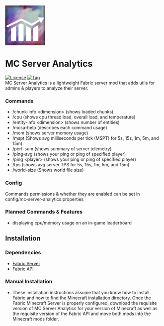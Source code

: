 ![Icon](src/main/resources/assets/mc_server_analytics/icon.png)
# MC Server Analytics
[![License](https://img.shields.io/github/license/danieltebor/mc-server-analytics)]()
[![Tag](https://img.shields.io/github/v/tag/danieltebor/mc-server-analytics)]()<br>
MC Server Analytics is a lightweight Fabric server mod that adds utils for admins & players to analyze their server.

### Commands
- /chunk-info \<dimension\> (shows loaded chunks)
- /cpu (shows cpu thread load, overall load, and temperature)
- /entity-info \<dimension\> (shows number of entities)
- /mcsa-help (describes each command usage)
- /mem (shows server memory usage)
- /mspt (Shows avg milliseconds per tick (MSPT) for 5s, 15s, 1m, 5m, and 15m)
- /perf-sum (shows summary of server telemetry)
- /ping-avg (shows your ping or ping of specified player)
- /ping \<player\> (shows your ping or ping of specified player)
- /tps (shows avg server TPS for 5s, 15s, 1m, 5m, and 15m)
- /world-size (Shows world file size)

### Config
Commands permissions & whether they are enabled can be set in config/mc-server-analytics.properties

### Planned Commands & Features
- displaying cpu/memory usage on an in-game leaderboard

## Installation
### Dependencies
- [Fabric Server](https://fabricmc.net/use/server/)
- [Fabric API](https://github.com/FabricMC/fabric/releases/)

### Manual Installation
- These installation instructions assume that you know how to install Fabric and how to find the Minecraft installation directory.
Once the Fabric Minecraft Server is properly configured, download the requisite version of MC Server Analytics for your version of Minecraft as well as the requisite version of the Fabric API and move both mods into the Minecraft mods folder.
